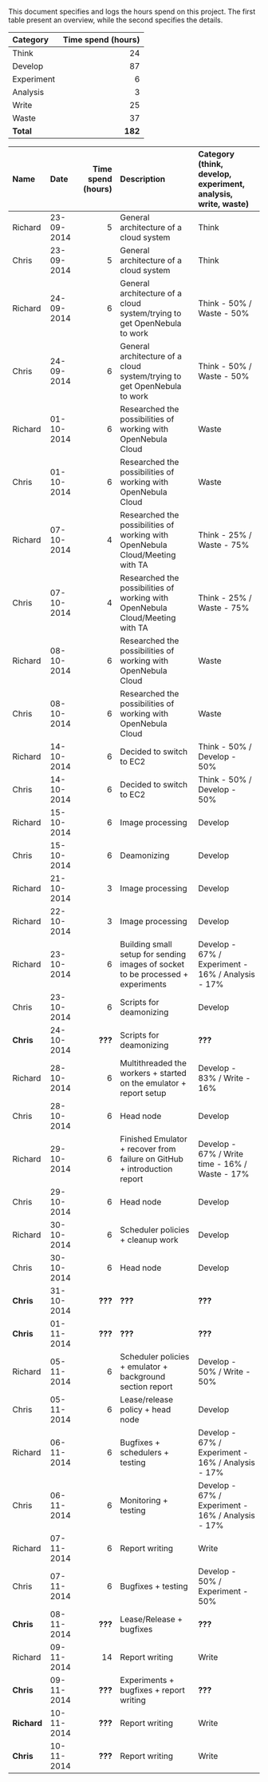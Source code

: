 This document specifies and logs the hours spend on this project. The first table present an overview, while the second specifies the details.

Category   | Time spend (hours) 
:--------- | ------------------:
Think      | 24
Develop    | 87
Experiment | 6
Analysis   | 3
Write      | 25
Waste      | 37
**Total**  | **182**


Name    | Date       | Time spend (hours) | Description                                                                     | Category (think, develop, experiment, analysis, write, waste)
:----   |:---------- | ------------------:|:------------------------------------------------------------------------------- |:-------------------------------------------------------------
Richard | 23-09-2014 | 5                  | General architecture of a cloud system                                          | Think
Chris   | 23-09-2014 | 5                  | General architecture of a cloud system                                          | Think
Richard | 24-09-2014 | 6                  | General architecture of a cloud system/trying to get OpenNebula to work         | Think - 50% / Waste - 50%
Chris   | 24-09-2014 | 6                  | General architecture of a cloud system/trying to get OpenNebula to work         | Think - 50% / Waste - 50%
Richard | 01-10-2014 | 6                  | Researched the possibilities of working with OpenNebula Cloud                   | Waste
Chris   | 01-10-2014 | 6                  | Researched the possibilities of working with OpenNebula Cloud                   | Waste
Richard | 07-10-2014 | 4                  | Researched the possibilities of working with OpenNebula Cloud/Meeting with TA   | Think - 25% / Waste - 75%
Chris   | 07-10-2014 | 4                  | Researched the possibilities of working with OpenNebula Cloud/Meeting with TA   | Think - 25% / Waste - 75%
Richard | 08-10-2014 | 6                  | Researched the possibilities of working with OpenNebula Cloud                   | Waste
Chris   | 08-10-2014 | 6                  | Researched the possibilities of working with OpenNebula Cloud                   | Waste
Richard | 14-10-2014 | 6                  | Decided to switch to EC2                                                        | Think - 50% / Develop - 50%
Chris   | 14-10-2014 | 6                  | Decided to switch to EC2                                                        | Think - 50% / Develop - 50%
Richard | 15-10-2014 | 6                  | Image processing                                                                | Develop
Chris   | 15-10-2014 | 6                  | Deamonizing                                                                     | Develop
Richard | 21-10-2014 | 3                  | Image processing                                                                | Develop
Richard | 22-10-2014 | 3                  | Image processing                                                                | Develop
Richard | 23-10-2014 | 6                  | Building small setup for sending images of socket to be processed + experiments | Develop - 67% / Experiment - 16% / Analysis - 17%
Chris   | 23-10-2014 | 6                  | Scripts for deamonizing                                                         | Develop
**Chris**   | 24-10-2014 | **???**                  | Scripts for deamonizing                                                         | **???**
Richard | 28-10-2014 | 6                  | Multithreaded the workers + started on the emulator + report setup              | Develop - 83% / Write - 16%
Chris   | 28-10-2014 | 6                  | Head node                                                                       | Develop
Richard | 29-10-2014 | 6                  | Finished Emulator + recover from failure on GitHub + introduction report        | Develop - 67% / Write time - 16% / Waste - 17%
Chris   | 29-10-2014 | 6                  | Head node                                                                       | Develop
Richard | 30-10-2014 | 6                  | Scheduler policies + cleanup work                                               | Develop
Chris   | 30-10-2014 | 6                  | Head node                                                                       | Develop
**Chris**   | 31-10-2014 | **???**                  | **???**                                                                             | **???**
**Chris**   | 01-11-2014 | **???**                  | **???**                                                                             | **???**
Richard | 05-11-2014 | 6                  | Scheduler policies + emulator + background section report                       | Develop - 50% / Write - 50%
Chris   | 05-11-2014 | 6                  | Lease/release policy + head node                                                | Develop
Richard | 06-11-2014 | 6                  | Bugfixes + schedulers + testing                                                 | Develop - 67% / Experiment - 16% / Analysis - 17%
Chris   | 06-11-2014 | 6                  | Monitoring + testing                                                            | Develop - 67% / Experiment - 16% / Analysis - 17%
Richard | 07-11-2014 | 6                  | Report writing                                                                  | Write
Chris   | 07-11-2014 | 6                  | Bugfixes + testing                                                              | Develop - 50% / Experiment - 50%
**Chris**   | 08-11-2014 | **???**                  | Lease/Release + bugfixes                                                        | **???** 
Richard | 09-11-2014 | 14                 | Report writing                                                                  | Write
**Chris**   | 09-11-2014 | **???**                  | Experiments + bugfixes + report writing                                         | **???**
**Richard** | 10-11-2014 | **???**                  | Report writing                                                                  | Write
**Chris**   | 10-11-2014 | **???**                  | Report writing                                                                  | Write
